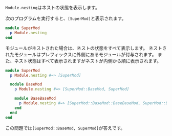 `Module.nesting`はネストの状態を表示します。

次のプログラムを実行すると、`[SuperMod]`と表示されます。

```ruby
module SuperMod
  p Module.nesting
end
```

モジュールがネストされた場合は、ネストの状態をすべて表示します。
ネストされたモジュールはプレフィックスに外側にあるモジュールが付与されます。
また、ネスト状態はすべて表示されますがネストが内側から順に表示されます。

```ruby
module SuperMod
  p Module.nesting #=> [SuperMod]

  module BaseMod
    p Module.nesting #=> [SuperMod::BaseMod, SuperMod]

    module BaseBaseMod
      p Module.nesting #=> [SuperMod::BaseMod::BaseBaseMod, SuperMod::BaseMod, SuperMod]
    end
  end
end
```

この問題では`[SuperMod::BaseMod, SuperMod]`が答えです。
